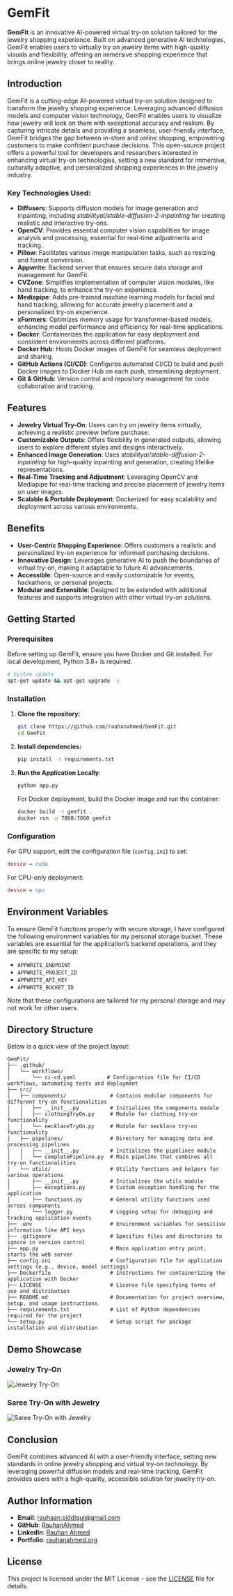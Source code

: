 # GemFit

**GemFit** is an innovative AI-powered virtual try-on solution tailored for the jewelry shopping experience. Built on advanced generative AI technologies, GemFit enables users to virtually try on jewelry items with high-quality visuals and flexibility, offering an immersive shopping experience that brings online jewelry closer to reality.

## Introduction

GemFit is a cutting-edge AI-powered virtual try-on solution designed to transform the jewelry shopping experience. Leveraging advanced diffusion models and computer vision technology, GemFit enables users to visualize how jewelry will look on them with exceptional accuracy and realism. By capturing intricate details and providing a seamless, user-friendly interface, GemFit bridges the gap between in-store and online shopping, empowering customers to make confident purchase decisions. This open-source project offers a powerful tool for developers and researchers interested in enhancing virtual try-on technologies, setting a new standard for immersive, culturally adaptive, and personalized shopping experiences in the jewelry industry.

### Key Technologies Used:
- **Diffusers**: Supports diffusion models for image generation and inpainting, including *stabilityai/stable-diffusion-2-inpainting* for creating realistic and interactive try-ons.
- **OpenCV**: Provides essential computer vision capabilities for image analysis and processing, essential for real-time adjustments and tracking.
- **Pillow**: Facilitates various image manipulation tasks, such as resizing and format conversion.
- **Appwrite**: Backend server that ensures secure data storage and management for GemFit.
- **CVZone**: Simplifies implementation of computer vision modules, like hand tracking, to enhance the try-on experience.
- **Mediapipe**: Adds pre-trained machine learning models for facial and hand tracking, allowing for accurate jewelry placement and a personalized try-on experience.
- **xFormers**: Optimizes memory usage for transformer-based models, enhancing model performance and efficiency for real-time applications.
- **Docker**: Containerizes the application for easy deployment and consistent environments across different platforms.
- **Docker Hub**: Hosts Docker images of GemFit for seamless deployment and sharing.
- **GitHub Actions (CI/CD)**: Configures automated CI/CD to build and push Docker images to Docker Hub on each push, streamlining deployment.
- **Git & GitHub**: Version control and repository management for code collaboration and tracking.

## Features

- **Jewelry Virtual Try-On**: Users can try on jewelry items virtually, achieving a realistic preview before purchase.
- **Customizable Outputs**: Offers flexibility in generated outputs, allowing users to explore different styles and designs interactively.
- **Enhanced Image Generation**: Uses *stabilityai/stable-diffusion-2-inpainting* for high-quality inpainting and generation, creating lifelike representations.
- **Real-Time Tracking and Adjustment**: Leveraging OpenCV and Mediapipe for real-time tracking and precise placement of jewelry items on user images.
- **Scalable & Portable Deployment**: Dockerized for easy scalability and deployment across various environments.

## Benefits

- **User-Centric Shopping Experience**: Offers customers a realistic and personalized try-on experience for informed purchasing decisions.
- **Innovative Design**: Leverages generative AI to push the boundaries of virtual try-on, making it adaptable to future AI advancements.
- **Accessible**: Open-source and easily customizable for events, hackathons, or personal projects.
- **Modular and Extensible**: Designed to be extended with additional features and supports integration with other virtual try-on solutions.

## Getting Started

### Prerequisites

Before setting up GemFit, ensure you have Docker and Git installed. For local development, Python 3.8+ is required.

```bash
# System update
apt-get update && apt-get upgrade -y
```

### Installation

1. **Clone the repository:**

   ```bash
   git clone https://github.com/rauhanahmed/GemFit.git
   cd GemFit
   ```

2. **Install dependencies:**

   ```bash
   pip install -r requirements.txt
   ```

3. **Run the Application Locally**:

   ```bash
   python app.py
   ```

   For Docker deployment, build the Docker image and run the container:

   ```bash
   docker build -t gemfit .
   docker run -p 7860:7860 gemfit
   ```

### Configuration

For GPU support, edit the configuration file (`config.ini`) to set:

```ini
device = cuda
```

For CPU-only deployment:

```ini
device = cpu
```

## Environment Variables

To ensure GemFit functions properly with secure storage, I have configured the following environment variables for my personal storage bucket. These variables are essential for the application’s backend operations, and they are specific to my setup:

- `APPWRITE_ENDPOINT`
- `APPWRITE_PROJECT_ID`
- `APPWRITE_API_KEY`
- `APPWRITE_BUCKET_ID`

Note that these configurations are tailored for my personal storage and may not work for other users.

## Directory Structure

Below is a quick view of the project layout:

```
GemFit/
├── .github/
│   └── workflows/
│       └── ci-cd.yaml          # Configuration file for CI/CD workflows, automating tests and deployment
├── src/
│   ├── components/              # Contains modular components for different try-on functionalities
│   │   ├── __init__.py          # Initializes the components module
│   │   ├── clothingTryOn.py     # Module for clothing try-on functionality
│   │   └── necklaceTryOn.py     # Module for necklace try-on functionality
│   ├── pipelines/               # Directory for managing data and processing pipelines
│   │   ├── __init__.py          # Initializes the pipelines module
│   │   └── completePipeline.py  # Main pipeline that combines all try-on functionalities
│   └── utils/                   # Utility functions and helpers for various operations
│       ├── __init__.py          # Initializes the utils module
│       ├── exceptions.py        # Custom exception handling for the application
│       ├── functions.py         # General utility functions used across components
│       └── logger.py            # Logging setup for debugging and tracking application events
├── .env                         # Environment variables for sensitive information like API keys
├── .gitignore                   # Specifies files and directories to ignore in version control
├── app.py                       # Main application entry point, starts the web server
├── config.ini                   # Configuration file for application settings (e.g., device, model settings)
├── Dockerfile                   # Instructions for containerizing the application with Docker
├── LICENSE                      # License file specifying terms of use and distribution
├── README.md                    # Documentation for project overview, setup, and usage instructions
├── requirements.txt             # List of Python dependencies required for the project
└── setup.py                     # Setup script for package installation and distribution
```

## Demo Showcase

### Jewelry Try-On

![Jewelry Try-On](https://github.com/RauhanAhmed/GemFit/blob/main/demo/NecklaceTryOn.png)

### Saree Try-On with Jewelry

![Saree Try-On with Jewelry](https://github.com/RauhanAhmed/GemFit/blob/main/demo/SareeTryOn.png)

## Conclusion

GemFit combines advanced AI with a user-friendly interface, setting new standards in online jewelry shopping and virtual try-on technology. By leveraging powerful diffusion models and real-time tracking, GemFit provides users with a high-quality, accessible solution for jewelry try-on.

## Author Information

- **Email**: rauhaan.siddiqui@gmail.com
- **GitHub**: [RauhanAhmed](https://github.com/RauhanAhmed)
- **LinkedIn**: [Rauhan Ahmed](https://www.linkedin.com/in/rauhan-ahmed)
- **Portfolio**: [rauhanahmed.org](https://rauhanahmed.org)

## License

This project is licensed under the MIT License - see the [LICENSE](LICENSE) file for details.